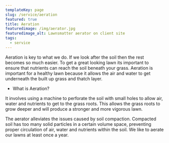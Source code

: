 ```yaml
---
templateKey: page
slug: /service/aeration
featured: true
title: Aeration
featuredimage: /img/aerator.jpg
featuredimage_alt: Lawnsmatter aerator on client site
tags:
  - service
---
```

Aeration is key to what we do.  If we look after the soil then the rest becomes so much easier.  To get a great looking lawn its important to ensure that nutrients can reach the soil beneath your grass.  Aeration is important for a healthy lawn because it allows the air and water to get underneath the built up grass and thatch layer.

- What is Aeration? 

It involves using a machine to perforate the soil with small holes to allow air, water and nutrients to get to the grass roots.  This allows the grass roots to grow deeper and will produce a stronger and more vigorous lawn.  

The aerator alleviates the issues caused by soil compaction.  Compacted soil has too many solid particles in a certain volume space, preventing proper circulation of air, water and nutrients within the soil.   We like to aerate our lawns at least once a year.
